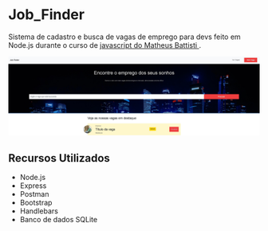 # Job_Finder
Sistema de cadastro e busca de vagas de emprego para devs feito em Node.js
durante o curso de [javascript do Matheus Battisti ](https://www.udemy.com/course/javascript-do-basico-ao-avancado-com-node-e-projetos/).

![Site](./public/img/bg.jpg)


## Recursos Utilizados
* Node.js
* Express
* Postman
* Bootstrap
* Handlebars
* Banco de dados SQLite

